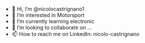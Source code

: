 - 👋 Hi, I’m @nicolocastrignano1
- 👀 I’m interested in Motorsport 
- 🌱 I’m currently learning electronic 
- 💞️ I’m looking to collaborate on ...
- 📫 How to reach me on LinkedIn: nicolo-castrignano

<!---
nicolocastrignano1/nicolocastrignano1 is a ✨ special ✨ repository because its `README.md` (this file) appears on your GitHub profile.
You can click the Preview link to take a look at your changes.
--->

